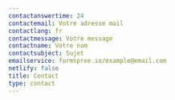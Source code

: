 ```yaml
---
contactanswertime: 24
contactemail: Votre adresse mail
contactlang: fr
contactmessage: Votre message
contactname: Votre nom
contactsubject: Sujet
emailservice: formspree.io/example@email.com
netlify: false
title: Contact
type: contact
---
```

